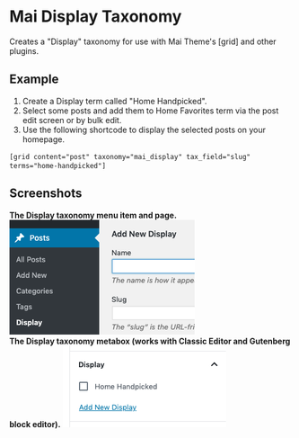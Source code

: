# Mai Display Taxonomy
Creates a "Display" taxonomy for use with Mai Theme's [grid] and other plugins.

## Example
1. Create a Display term called "Home Handpicked".
1. Select some posts and add them to Home Favorites term via the post edit screen or by bulk edit.
1. Use the following shortcode to display the selected posts on your homepage.
```
[grid content="post" taxonomy="mai_display" tax_field="slug" terms="home-handpicked"]
```

## Screenshots
**The Display taxonomy menu item and page.**
![Display taxonomy menu](images/taxonomy-menu.png)<br>
**The Display taxonomy metabox (works with Classic Editor and Gutenberg block editor).**
![Display taxonomy picker](images/taxonomy-picker.png)
